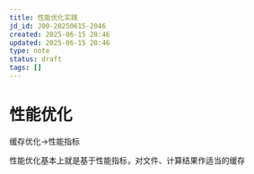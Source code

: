```yaml
---
title: 性能优化实践
jd_id: J00-20250615-2046
created: 2025-06-15 20:46
updated: 2025-06-15 20:46
type: note
status: draft
tags: []
---
```


# 性能优化

缓存优化->性能指标

性能优化基本上就是基于性能指标，对文件、计算结果作适当的缓存







 

